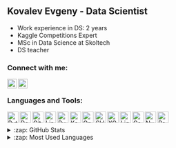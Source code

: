 ## Kovalev Evgeny - Data Scientist

- Work experience in DS: 2 years
- Kaggle Competitions Expert
- MSc in Data Science at Skoltech
- DS teacher

### Connect with me:

[<img align="left" alt="kovalev-e | LinkedIn" width="22px" src="https://cdn.jsdelivr.net/npm/simple-icons@v3/icons/linkedin.svg" />][linkedin]
[<img align="left" alt="kovalev-e | Kaggle" width="22px" src="https://cdn.jsdelivr.net/npm/simple-icons@v3/icons/kaggle.svg" />][kaggle]

<br />

### Languages and Tools:

<img align="left" alt="Python" width="26px" src="https://upload.wikimedia.org/wikipedia/commons/thumb/c/c3/Python-logo-notext.svg/1200px-Python-logo-notext.svg.png" />
<img align="left" alt="Docker" width="26px" src="https://cdn.worldvectorlogo.com/logos/docker.svg" />
<img align="left" alt="Git" width="26px" src="https://git-scm.com/images/logos/downloads/Git-Icon-1788C.png" />
<img align="left" alt="Linux" width="26px" src="https://upload.wikimedia.org/wikipedia/commons/thumb/3/35/Tux.svg/1200px-Tux.svg.png" />
<img align="left" alt="PyTorch" width="26px" src="https://seeklogo.com/images/P/pytorch-logo-84F95D0AF5-seeklogo.com.png" />
<img align="left" alt="Keras" width="26px" src="https://upload.wikimedia.org/wikipedia/commons/thumb/a/ae/Keras_logo.svg/1200px-Keras_logo.svg.png" />
<img align="left" alt="OpenCV" width="26px" src="https://upload.wikimedia.org/wikipedia/commons/3/32/OpenCV_Logo_with_text_svg_version.svg" />
<img align="left" alt="Sklearn" width="26px" src="https://neurohive.io/wp-content/uploads/2019/06/1200px-Scikit_learn_logo_small.svg.png" />
<img align="left" alt="XGBoost" width="26px" src="https://upload.wikimedia.org/wikipedia/commons/6/69/XGBoost_logo.png" />
<img align="left" alt="LightGBM" width="26px" src="https://lightgbm.readthedocs.io/en/latest/_images/LightGBM_logo_black_text.svg" />
<img align="left" alt="CatBoost" width="26px" src="https://camo.githubusercontent.com/978ad57e1fba31f89403bdc139b9dbaffe70d32e88e31e4017897d902955dcad/687474703a2f2f73746f726167652e6d64732e79616e6465782e6e65742f6765742d646576746f6f6c732d6f70656e736f757263652f3235303835342f636174626f6f73742d6c6f676f2e706e67" />
<img align="left" alt="Numpy" width="26px" src="https://upload.wikimedia.org/wikipedia/commons/thumb/1/1a/NumPy_logo.svg/775px-NumPy_logo.svg.png" />
<img align="left" alt="Pandas" width="26px" src="https://upload.wikimedia.org/wikipedia/commons/thumb/e/ed/Pandas_logo.svg/1200px-Pandas_logo.svg.png" />

<br />
<br />

<details>
  <summary>:zap: GitHub Stats</summary>

  ![Kovalev Evgeny's github stats](https://github-readme-stats.vercel.app/api?username=KovalevEvgeny&count_private=true&show_icons=true&theme=dark)

</details>

<details>
  <summary>:zap: Most Used Languages</summary>

  ![Top Langs](https://github-readme-stats.vercel.app/api/top-langs/?username=KovalevEvgeny&layout=compact)

</details>

[linkedin]: https://linkedin.com/in/kovalev-e
[kaggle]: https://www.kaggle.com/blackitten13
